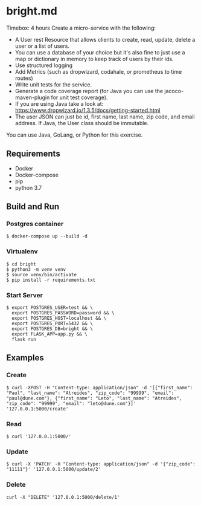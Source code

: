# bright.md 

Timebox: 4 hours
Create a micro-service with the following:

* A User rest Resource that allows clients to create, read, update, delete a user or a list of users.
* You can use a database of your choice but it's also fine to just use a map or dictionary in memory to keep track of users by their ids.
* Use structured logging
* Add Metrics (such as dropwizard, codahale, or prometheus to time routes)
* Write unit tests for the service.
* Generate a code coverage report (for Java you can use the jacoco-maven-plugin for unit test coverage).
* If you are using Java take a look at: https://www.dropwizard.io/1.3.5/docs/getting-started.html
* The user JSON can just be id, first name, last name, zip code, and email address. If Java, the User class should be immutable.

You can use Java, GoLang, or Python for this exercise.

## Requirements
* Docker
* Docker-compose
* pip
* python 3.7

## Build and Run

### Postgres container
```
$ docker-compose up --build -d
```

### Virtualenv
```
$ cd bright
$ python3 -m venv venv
$ source venv/bin/activate
$ pip install -r requirements.txt
```

### Start Server
```
$ export POSTGRES_USER=test && \
  export POSTGRES_PASSWORD=password && \
  export POSTGRES_HOST=localhost && \
  export POSTGRES_PORT=5432 && \
  export POSTGRES_DB=bright && \
  export FLASK_APP=app.py && \
  flask run
```

## Examples

### Create
```
$ curl -XPOST -H "Content-type: application/json" -d '[{"first_name": "Paul", "last_name": "Atreides", "zip_code": "99999", "email": "paul@dune.com"}, {"first_name": "Leto", "last_name": "Atreides", "zip_code": "99999", "email": "leto@dune.com"}]' '127.0.0.1:5000/create'
```
### Read
```
$ curl '127.0.0.1:5000/'
```
### Update
```
$ curl -X 'PATCH' -H "Content-type: application/json" -d '{"zip_code": "11111"}' '127.0.0.1:5000/update/2'
```
### Delete
```
curl -X "DELETE" '127.0.0.1:5000/delete/1'
```

